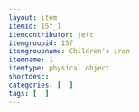```yaml
---
layout: item
itemid: 15f_1
itemcontributor: jett
itemgroupid: 15f
itemgroupname: Children's iron
itemname: 1
itemtype: physical object
shortdesc: 
categories: [  ]
tags: [  ]
---
```







